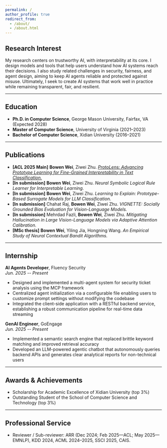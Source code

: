 ```yaml
---
permalink: /
author_profile: true
redirect_from: 
  - /about/
  - /about.html
---
```




<!-- Contact Info Section -->

<!-- Fairfax, VA  
Email: [bwei2@gmu.edu](mailto:bwei2@gmu.edu)  
Phone: +1 (434) 254-9053  
LinkedIn: [linkedin.com/in/bowen-wei-9485a1192](https://www.linkedin.com/in/bowen-wei-9485a1192/)

--- -->

## Research Interest

My research centers on trustworthy AI, with interpretability at its core. I design models and tools that help users understand how AI systems reach their decisions. I also study related challenges in security, fairness, and agent design, aiming to keep AI agents reliable and protected against misuse. Ultimately, I seek to create AI systems that work well in practice while remaining transparent, fair, and resilient.

---

## Education

- **Ph.D. in Computer Science**, George Mason University, Fairfax, VA (Expected 2028)
- **Master of Computer Science**, University of Virginia (2021–2023)
- **Bachelor of Computer Science**, Xidian University (2016–2021)

---

## Publications

- **[ACL 2025 Main]** **Bowen Wei**, Ziwei Zhu.  [_ProtoLens: Advancing Prototype Learning for Fine-Grained Interpretability in Text Classification._](https://your-acl2025-paper-link.com)
- **[In submission]** **Bowen Wei**, Ziwei Zhu. _Neural Symbolic Logical Rule Learner for Interpretable Learning._
- **[In submission]** **Bowen Wei**, Ziwei Zhu. _Learning to Explain: Prototype-Based Surrogate Models for LLM Classification._
- **[In submission]** Chahat Raj, **Bowen Wei**, Ziwei Zhu. _VIGNETTE: Socially Grounded Bias Evaluation for Vision-Language Models._
- **[In submission]** Mehrdad Fazli, **Bowen Wei**, Ziwei Zhu. _Mitigating Hallucination in Large Vision-Language Models via Adaptive Attention Calibration._
- **[MSc thesis]** **Bowen Wei**, Yiling Jia, Hongning Wang. _An Empirical Study of Neural Contextual Bandit Algorithms._

---

## Internship

**AI Agents Developer**, Fluency Security  
_Jun. 2025 -- Present_  
- Designed and implemented a multi-agent system for security ticket analysis using the MCP framework  
- Centralized agent initialization via a configurable file enabling users to customize prompt settings without modifying the codebase  
- Integrated the client-side application with a RESTful backend service, establishing a robust communication pipeline for real-time data streaming

**GenAI Engineer**, GoEngage  
_Jun. 2025 -- Present_  
- Implemented a semantic search engine that replaced brittle keyword matching and improved retrieval accuracy  
- Developed an LLM-powered agentic chatbot that autonomously queries backend APIs and generates clear analytical reports for non-technical users

---

## Awards & Achievements

- Scholarship for Academic Excellence of Xidian University (top 3%)
- Outstanding Student of the School of Computer Science and Technology (top 3%)

---

## Professional Service

- Reviewer / Sub-reviewer: ARR (Dec 2024; Feb 2025—ACL; May 2025—EMNLP), KDD 2024, ACML 2024–2025, SSCI 2025, CAIS.
